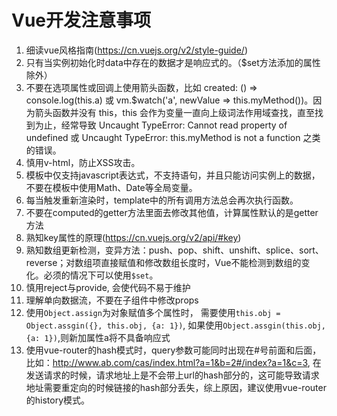 # Vue开发注意事项

1. 细读vue风格指南(https://cn.vuejs.org/v2/style-guide/)
1. 只有当实例初始化时data中存在的数据才是响应式的。（$set方法添加的属性除外）
1. 不要在选项属性或回调上使用箭头函数，比如 created: () => console.log(this.a) 或 vm.$watch('a', newValue => this.myMethod())。因为箭头函数并没有 this，this 会作为变量一直向上级词法作用域查找，直至找到为止，经常导致 Uncaught TypeError: Cannot read property of undefined 或 Uncaught TypeError: this.myMethod is not a function 之类的错误。
1. 慎用v-html，防止XSS攻击。
1. 模板中仅支持javascript表达式，不支持语句，并且只能访问实例上的数据， 不要在模板中使用Math、Date等全局变量。
1. 每当触发重新渲染时，template中的所有调用方法总会再次执行函数。
1. 不要在computed的getter方法里面去修改其他值，计算属性默认的是getter方法
1. 熟知key属性的原理(https://cn.vuejs.org/v2/api/#key)
1. 熟知数组更新检测，变异方法：push、pop、shift、unshift、splice、sort、reverse；对数组项直接赋值和修改数组长度时，Vue不能检测到数组的变化。必须的情况下可以使用`$set`。
1. 慎用reject与provide, 会使代码不易于维护
1. 理解单向数据流，不要在子组件中修改props
1. 使用`Object.assign`为对象赋值多个属性时， 需要使用`this.obj = Object.assgin({}, this.obj, {a: 1})`, 如果使用`Object.assgin(this.obj, {a: 1})`,则新加属性a将不具备响应式
1. 使用vue-router的hash模式时，query参数可能同时出现在#号前面和后面，比如：http://www.ab.com/cas/index.html?a=1&b=2#/index?a=1&c=3, 在发送请求的时候，请求地址上是不会带上url的hash部分的，这可能导致请求地址需要重定向的时候链接的hash部分丢失，综上原因，建议使用vue-router的history模式。

